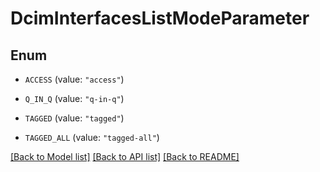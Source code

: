 # DcimInterfacesListModeParameter

## Enum


* `ACCESS` (value: `"access"`)

* `Q_IN_Q` (value: `"q-in-q"`)

* `TAGGED` (value: `"tagged"`)

* `TAGGED_ALL` (value: `"tagged-all"`)


[[Back to Model list]](../README.md#documentation-for-models) [[Back to API list]](../README.md#documentation-for-api-endpoints) [[Back to README]](../README.md)


